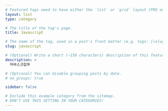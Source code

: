 ```yaml
---
# Featured tags need to have either the `list` or `grid` layout (PRO only).
layout: list
type: category

# The title of the tag's page.
title: Javascript

# The name of the tag, used in a post's front matter (e.g. tags: [<slug>]).
slug: javascript

# (Optional) Write a short (~150 characters) description of this featured tag.
description: >
  자바스크립뚜

# (Optional) You can disable grouping posts by date.
# no_groups: true

sidebar: false

# Exclude this example category from the sitemap.
# DON'T USE THIS SETTING IN YOUR CATEGORIES!
---
```

